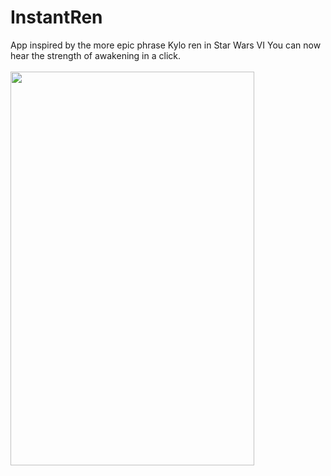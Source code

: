 # InstantRen

App inspired by the more epic phrase Kylo ren in Star Wars VI
You can now hear the strength of awakening in a click.
<br>
<br>
<a href="url"><img src="http://i63.tinypic.com/2mq6bue.png"  height="630" width="390" ></a>

